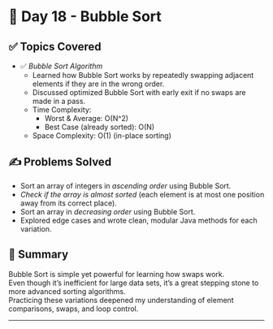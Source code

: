 # 📅 Day 18 - Bubble Sort

## ✅ Topics Covered

- ✅ *Bubble Sort Algorithm*
    - Learned how Bubble Sort works by repeatedly swapping adjacent elements if they are in the wrong order.
    - Discussed optimized Bubble Sort with early exit if no swaps are made in a pass.
    - Time Complexity:
        - Worst & Average: O(N^2)
        - Best Case (already sorted): O(N)
    - Space Complexity: O(1) (in-place sorting)

## ✍ Problems Solved

- Sort an array of integers in *ascending order* using Bubble Sort.
- *Check if the array is almost sorted* (each element is at most one position away from its correct place).
- Sort an array in *decreasing order* using Bubble Sort.
- Explored edge cases and wrote clean, modular Java methods for each variation.

## 🧠 Summary

Bubble Sort is simple yet powerful for learning how swaps work.  
Even though it’s inefficient for large data sets, it’s a great stepping stone to more advanced sorting algorithms.  
Practicing these variations deepened my understanding of element comparisons, swaps, and loop control.

---
